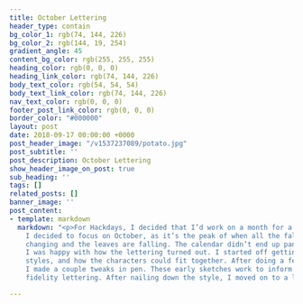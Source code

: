 ```yaml
---
title: October Lettering
header_type: contain
bg_color_1: rgb(74, 144, 226)
bg_color_2: rgb(144, 19, 254)
gradient_angle: 45
content_bg_color: rgb(255, 255, 255)
heading_color: rgb(0, 0, 0)
heading_link_color: rgb(74, 144, 226)
body_text_color: rgb(54, 54, 54)
body_text_link_color: rgb(74, 144, 226)
nav_text_color: rgb(0, 0, 0)
footer_post_link_color: rgb(0, 0, 0)
border_color: "#000000"
layout: post
date: 2018-09-17 00:00:00 +0000
post_header_image: "/v1537237089/potato.jpg"
post_subtitle: ''
post_description: October Lettering
show_header_image_on_post: true
sub_heading: ''
tags: []
related_posts: []
banner_image: ''
post_content:
- template: markdown
  markdown: "<p>For Hackdays, I decided that I’d work on a month for a designer calendar.
    I decided to focus on October, as it’s the peak of when all the fall colours are
    changing and the leaves are falling. The calendar didn’t end up panning out, but
    I was happy with how the lettering turned out. I started off getting an idea of
    styles, and how the characters could fit together. After doing a few rough sketches,
    I made a couple tweaks in pen. These early sketches work to inform the higher
    fidelity lettering. After nailing down the style, I moved on to a larger size.</p>"

---
```

